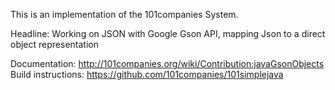 This is an implementation of the 101companies System.

Headline: Working on JSON with Google Gson API, mapping Json to a direct object representation

Documentation: http://101companies.org/wiki/Contribution:javaGsonObjects
Build instructions: https://github.com/101companies/101simplejava